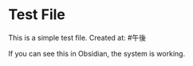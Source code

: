 # Test File

This is a simple test file.
Created at: #午後

If you can see this in Obsidian, the system is working.

